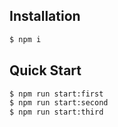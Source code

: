 ## Installation

```bash
$ npm i
```

## Quick Start

```bash
$ npm run start:first
$ npm run start:second
$ npm run start:third
```